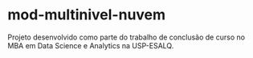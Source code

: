 # mod-multinivel-nuvem

Projeto desenvolvido como parte do trabalho de conclusão de curso no MBA em Data Science e Analytics na USP-ESALQ.
